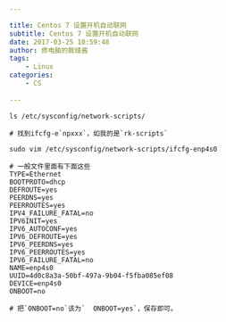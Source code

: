 ```yaml
---

title: Centos 7 设置开机自动联网
subtitle: Centos 7 设置开机自动联网
date: 2017-03-25 10:59:48
author: 修电脑的裁缝酱
tags:
	- Linux
categories: 
	- CS
	
---
```



    ls /etc/sysconfig/network-scripts/
    
    # 找到ifcfg-e`npxxx`，如我的是`rk-scripts`
    
    sudo vim /etc/sysconfig/network-scripts/ifcfg-enp4s0
   
    # 一般文件里面有下面这些 
    TYPE=Ethernet
    BOOTPROTO=dhcp
    DEFROUTE=yes
    PEERDNS=yes
    PEERROUTES=yes
    IPV4_FAILURE_FATAL=no
    IPV6INIT=yes
    IPV6_AUTOCONF=yes
    IPV6_DEFROUTE=yes
    IPV6_PEERDNS=yes
    IPV6_PEERROUTES=yes
    IPV6_FAILURE_FATAL=no
    NAME=enp4s0
    UUID=4d0c8a3a-50bf-497a-9b04-f5fba085ef08
    DEVICE=enp4s0
    ONBOOT=no
    
    # 把`ONBOOT=no`该为`  ONBOOT=yes`，保存即可。